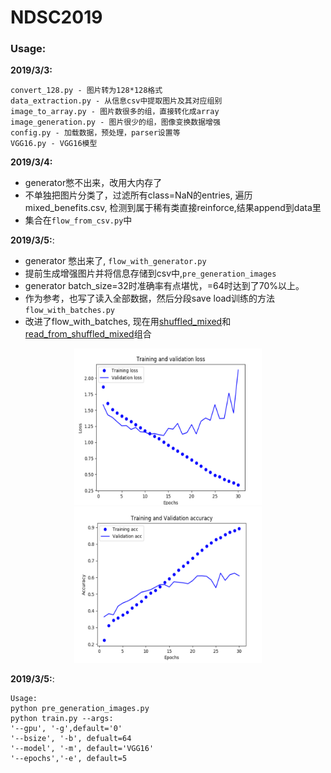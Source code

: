 # NDSC2019

### Usage:

**2019/3/3:**
```
convert_128.py - 图片转为128*128格式
data_extraction.py - 从信息csv中提取图片及其对应组别
image_to_array.py - 图片数很多的组，直接转化成array
image_generation.py - 图片很少的组，图像变换数据增强
config.py - 加载数据，预处理，parser设置等
VGG16.py - VGG16模型
```

**2019/3/4:**
- generator憋不出来，改用大内存了
- 不单独把图片分类了，过滤所有class=NaN的entries, 遍历mixed_benefits.csv, 检测到属于稀有类直接reinforce,结果append到data里
- 集合在```flow_from_csv.py```中

**2019/3/5:**:
- generator 憋出来了, ```flow_with_generator.py```
- 提前生成增强图片并将信息存储到csv中,```pre_generation_images```
- generator batch_size=32时准确率有点堪忧，=64时达到了70%以上。
- 作为参考，也写了读入全部数据，然后分段save load训练的方法 ```flow_with_batches.py```
- 改进了flow_with_batches, 现在用[shuffled_mixed](https://github.com/dabaitudiu/NDSC2019/blob/master/shuffled_mixed.py)和[read_from_shuffled_mixed](https://github.com/dabaitudiu/NDSC2019/blob/master/history/v3/read_from_shuffled_mixed.py)组合
<div align=center><img width="300" height="250" alt="loss" src="https://github.com/dabaitudiu/NDSC2019/blob/master/info_pics/loss.png"/></div>
<div align=center><img width="300" height="250" alt="accuracy" src="https://github.com/dabaitudiu/NDSC2019/blob/master/info_pics/accuracy.png"/></div>

**2019/3/5:**:
```shell
Usage:
python pre_generation_images.py
python train.py --args:
'--gpu', '-g',default='0'
'--bsize', '-b', defualt=64
'--model', '-m', default='VGG16'
'--epochs','-e', default=5
```